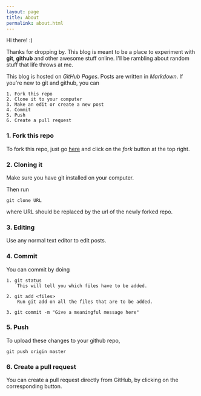 ```yaml
---
layout: page
title: About
permalink: about.html
---
```


Hi there! :) 


Thanks for dropping by. This blog is meant to be a place to experiment with **git**, **github** and other awesome stuff online. I'll be rambling about random stuff that life throws at me.


This blog is hosted on *GitHub Pages*. Posts are written in *Markdown*. If you're new to git and github, you can

	1. Fork this repo
	2. Clone it to your computer
	3. Make an edit or create a new post
	4. Commit
	5. Push
	6. Create a pull request
	
### 1. Fork this repo

To fork this repo, just go [here](https://github.com/kennyjacob/kennyjacob.github.io) and click on the *fork* button at the top right.

### 2. Cloning it

Make sure you have git installed on your computer.

Then run 

	git clone URL
where URL should be replaced by the url of the newly forked repo.

### 3. Editing

Use any normal text editor to edit posts.

### 4. Commit

You can commit by doing

	1. git status
		This will tell you which files have to be added.
		
	2. git add <files>
		Run git add on all the files that are to be added.
		
	3. git commit -m "Give a meaningful message here"
		
	
### 5. Push

To upload these changes to your github repo,

	git push origin master

### 6. Create a pull request

You can create a pull request directly from GitHub, by clicking on the corresponding button.



